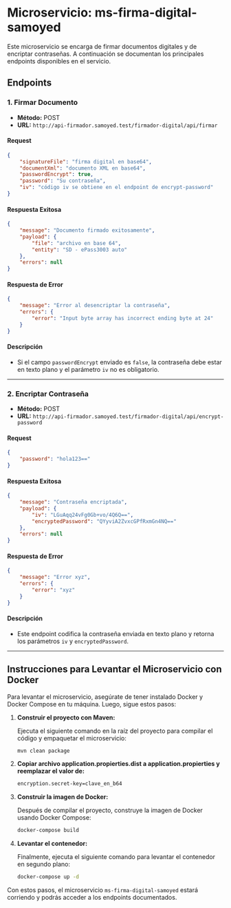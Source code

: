 # Microservicio: ms-firma-digital-samoyed

Este microservicio se encarga de firmar documentos digitales y de encriptar contraseñas. A continuación se documentan los principales endpoints disponibles en el servicio.

## Endpoints

### 1. Firmar Documento

- **Método:** POST
- **URL:** `http://api-firmador.samoyed.test/firmador-digital/api/firmar`

#### Request

```json
{
    "signatureFile": "firma digital en base64",
    "documentXml": "documento XML en base64",
    "passwordEncrypt": true,
    "password": "Su contraseña",
    "iv": "código iv se obtiene en el endpoint de encrypt-password"
}
```

#### Respuesta Exitosa

```json
{
    "message": "Documento firmado exitosamente",
    "payload": {
        "file": "archivo en base 64",
        "entity": "SD - ePass3003 auto"
    },
    "errors": null
}
```

#### Respuesta de Error

```json
{
    "message": "Error al desencriptar la contraseña",
    "errors": {
        "error": "Input byte array has incorrect ending byte at 24"
    }
}
```

#### Descripción
- Si el campo `passwordEncrypt` enviado es `false`, la contraseña debe estar en texto plano y el parámetro `iv` no es obligatorio.

---

### 2. Encriptar Contraseña

- **Método:** POST
- **URL:** `http://api-firmador.samoyed.test/firmador-digital/api/encrypt-password`

#### Request

```json
{
    "password": "hola123=="
}
```

#### Respuesta Exitosa

```json
{
    "message": "Contraseña encriptada",
    "payload": {
        "iv": "LGuAqq24vFg0Gb+vo/4Q6Q==",
        "encryptedPassword": "QYyviA2ZvxcGPfRxmGn4NQ=="
    },
    "errors": null
}
```

#### Respuesta de Error

```json
{
    "message": "Error xyz",
    "errors": {
        "error": "xyz"
    }
}
```

#### Descripción
- Este endpoint codifica la contraseña enviada en texto plano y retorna los parámetros `iv` y `encryptedPassword`.


---

## Instrucciones para Levantar el Microservicio con Docker

Para levantar el microservicio, asegúrate de tener instalado Docker y Docker Compose en tu máquina. Luego, sigue estos pasos:

1. **Construir el proyecto con Maven:**

   Ejecuta el siguiente comando en la raíz del proyecto para compilar el código y empaquetar el microservicio:

   ```bash
   mvn clean package
   ```
2. **Copiar archivo application.propierties.dist a application.propierties y  reemplazar el valor de:**

    ```bash
   encryption.secret-key=clave_en_b64
   ```

3. **Construir la imagen de Docker:**

   Después de compilar el proyecto, construye la imagen de Docker usando Docker Compose:

   ```bash
   docker-compose build
   ```

3. **Levantar el contenedor:**

   Finalmente, ejecuta el siguiente comando para levantar el contenedor en segundo plano:

   ```bash
   docker-compose up -d
   ```

Con estos pasos, el microservicio `ms-firma-digital-samoyed` estará corriendo y podrás acceder a los endpoints documentados.
